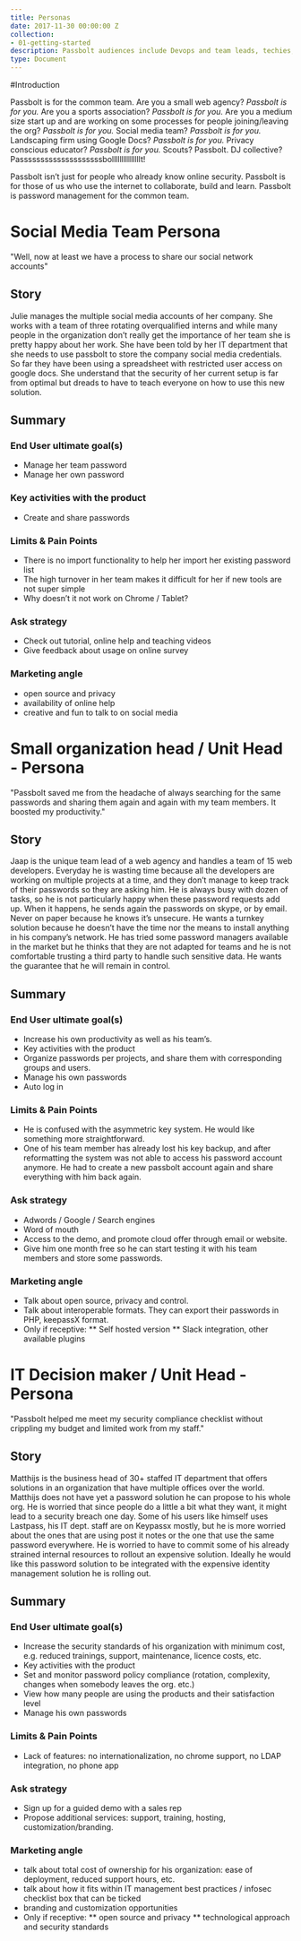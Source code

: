 ```yaml
---
title: Personas
date: 2017-11-30 00:00:00 Z
collection:
- 01-getting-started
description: Passbolt audiences include Devops and team leads, techies, digital early adopters, privacy advocates (including #edtech communities) and more. This page lists some typical personas. 
type: Document
---
```


#Introduction

Passbolt is for the common team. Are you a small web agency? *Passbolt is for you.* Are you a sports association? *Passbolt is for you.* Are you a medium size start up and are working on some processes for people joining/leaving the org? *Passbolt is for you.* Social media team? *Passbolt is for you.* Landscaping firm using Google Docs? *Passbolt is for you.* Privacy conscious educator? *Passbolt is for you.* Scouts? Passbolt. DJ collective? Passssssssssssssssssssbolllllllllllllllt!

Passbolt isn’t just for people who already know online security. Passbolt is for those of us who use the internet to collaborate, build and learn. Passbolt is password management for the common team.

# Social Media Team Persona
"Well, now at least we have a process to share our social network accounts"

## Story
Julie manages the multiple social media accounts of her company. She works with a team of three rotating overqualified interns and while many people in the organization don’t really get the importance of her team she is pretty happy about her work. She have been told by her IT department that she needs to use passbolt to store the company social media credentials. So far they have been using a spreadsheet with restricted user access on google docs. She understand that the security of her current setup is far from optimal but dreads to have to teach everyone on how to use this new solution.

## Summary
### End User ultimate goal(s) 
* Manage her team password
* Manage her own password
### Key activities with the product
* Create and share passwords
### Limits & Pain Points
* There is no import functionality to help her import her existing password list
* The high turnover in her team makes it difficult for her if new tools are not super simple
* Why doesn’t it not work on Chrome / Tablet?
### Ask strategy
* Check out tutorial, online help and teaching videos
* Give feedback about usage on online survey
### Marketing angle
* open source and privacy
* availability of online help
* creative and fun to talk to on social media

# Small organization head / Unit Head - Persona
"Passbolt saved me from the headache of always searching for the same passwords and sharing them again and again with my team members. It boosted my productivity."

## Story
Jaap is the unique team lead of a web agency and handles a team of 15 web developers. Everyday he is wasting time because all the developers are working on multiple projects at a time, and they don’t manage to keep track of their passwords so they are asking him. He is always busy with dozen of tasks, so he is not particularly happy when these password requests add up. When it happens, he sends again the passwords on skype, or by email. Never on paper because he knows it’s unsecure. He wants a turnkey solution because he doesn’t have the time nor the means to install anything in his company’s network. He has tried some password managers available in the market but he thinks that they are not adapted for teams and he is not comfortable trusting a third party to handle such sensitive data. He wants the guarantee that he will remain in control.

## Summary
### End User ultimate goal(s) 
* Increase his own productivity as well as his team’s.
* Key activities with the product
* Organize passwords per projects, and share them with corresponding groups and users.
* Manage his own passwords
* Auto log in
### Limits & Pain Points
* He is confused with the asymmetric key system. He would like something more straightforward.
* One of his team member has already lost his key backup, and after reformatting the system was not able to access his password account anymore. He had to create a new passbolt account again and share everything with him back again.
### Ask strategy
* Adwords / Google / Search engines
* Word of mouth
* Access to the demo, and promote cloud offer through email or website.
* Give him one month free so he can start testing it with his team members and store some passwords.
### Marketing angle
* Talk about open source, privacy and control. 
* Talk about interoperable formats. They can export their passwords in PHP, keepassX format.
* Only if receptive:
** Self hosted version
** Slack integration, other available plugins

# IT Decision maker / Unit Head - Persona
"Passbolt helped me meet my security compliance checklist without crippling my budget and limited work from my staff."

## Story
Matthijs is the business head of 30+ staffed IT department that offers solutions in an organization that have multiple offices over the world. Matthijs does not have yet a password solution he can propose to his whole org. He is worried that since people do a little a bit what they want, it might lead to a security breach one day. Some of his users like himself uses Lastpass, his IT dept. staff are on Keypassx mostly, but he is more worried about the ones that are using post it notes or the one that use the same password everywhere. He is worried to have to commit some of his already strained internal resources to rollout an expensive solution. Ideally he would like this password solution to be integrated with the expensive identity management solution he is rolling out.

## Summary
### End User ultimate goal(s) 
* Increase the security standards of his organization with minimum cost, e.g. reduced trainings, support, maintenance, licence costs, etc.
* Key activities with the product
* Set and monitor password policy compliance (rotation, complexity, changes when somebody leaves the org. etc.)
* View how many people are using the products and their satisfaction level
* Manage his own passwords
### Limits & Pain Points
* Lack of features: no internationalization, no chrome support, no LDAP integration, no phone app

### Ask strategy
* Sign up for a guided demo with a sales rep
* Propose additional services: support, training, hosting, customization/branding.

### Marketing angle
* talk about total cost of ownership for his organization: ease of deployment, reduced support hours, etc.
* talk about how it fits within IT management best practices / infosec checklist box that can be ticked
* branding and customization opportunities
* Only if receptive:
** open source and privacy
** technological approach and security standards


